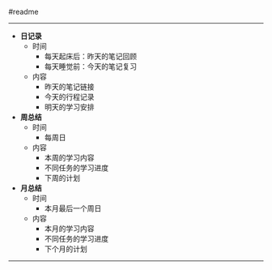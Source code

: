 #readme

---
- **日记录**
	- 时间
		- 每天起床后：昨天的笔记回顾
		- 每天睡觉前：今天的笔记复习
	- 内容
		- 昨天的笔记链接
		- 今天的行程记录
		- 明天的学习安排
- **周总结**
	- 时间
		- 每周日
	- 内容
		- 本周的学习内容
		- 不同任务的学习进度
		- 下周的计划
- **月总结**
	- 时间
		- 本月最后一个周日
	- 内容
		- 本月的学习内容
		- 不同任务的学习进度
		- 下个月的计划
---


